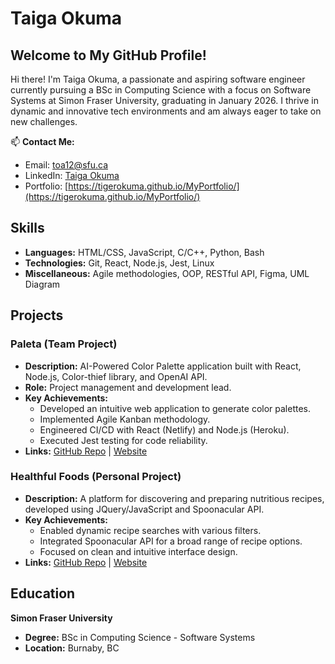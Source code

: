 # Taiga Okuma

## Welcome to My GitHub Profile!

Hi there! I'm Taiga Okuma, a passionate and aspiring software engineer currently pursuing a BSc in Computing Science with a focus on Software Systems at Simon Fraser University, graduating in January 2026. I thrive in dynamic and innovative tech environments and am always eager to take on new challenges.

📫 **Contact Me:**
- Email: toa12@sfu.ca
- LinkedIn: [Taiga Okuma](https://www.linkedin.com/in/taiga-okuma-43b021232/)
- Portfolio: [https://tigerokuma.github.io/MyPortfolio/](https://tigerokuma.github.io/MyPortfolio/)

## Skills

- **Languages:** HTML/CSS, JavaScript, C/C++, Python, Bash
- **Technologies:** Git, React, Node.js, Jest, Linux
- **Miscellaneous:** Agile methodologies, OOP, RESTful API, Figma, UML Diagram

## Projects

### Paleta (Team Project)
- **Description:** AI-Powered Color Palette application built with React, Node.js, Color-thief library, and OpenAI API.
- **Role:** Project management and development lead.
- **Key Achievements:**
  - Developed an intuitive web application to generate color palettes.
  - Implemented Agile Kanban methodology.
  - Engineered CI/CD with React (Netlify) and Node.js (Heroku).
  - Executed Jest testing for code reliability.
- **Links:** [GitHub Repo](https://github.com/scp10sfu/Root-9-Group-Project) | [Website](https://mypaleta.netlify.app/)

### Healthful Foods (Personal Project)
- **Description:** A platform for discovering and preparing nutritious recipes, developed using JQuery/JavaScript and Spoonacular API.
- **Key Achievements:**
  - Enabled dynamic recipe searches with various filters.
  - Integrated Spoonacular API for a broad range of recipe options.
  - Focused on clean and intuitive interface design.
- **Links:** [GitHub Repo](https://github.com/SunIsDark/HealthFulFoods) | [Website](https://tigerokuma.github.io/HealthFulFoods/recipes.html)

## Education

**Simon Fraser University**
- **Degree:** BSc in Computing Science - Software Systems
- **Location:** Burnaby, BC

